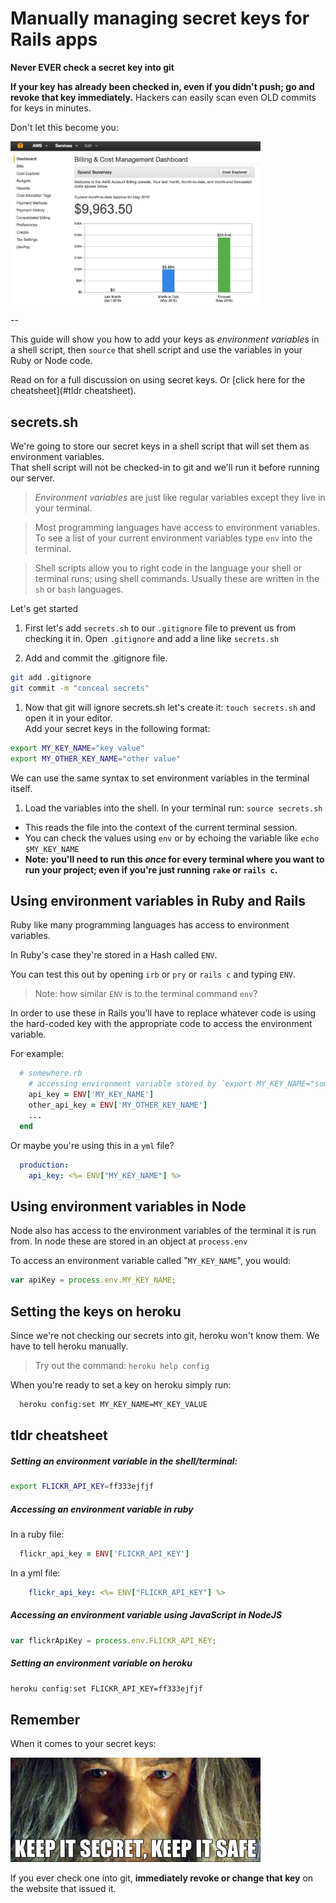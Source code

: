 # Manually managing secret keys for Rails apps

**Never EVER check a secret key into git**

**If your key has already been checked in, even if you didn't push; go and revoke that key immediately.**
Hackers can easily scan even OLD commits for keys in minutes.

Don't let this become you:

<img src="assets/AWS_bill_cropped.jpg" style="max-width: 400px">

--

This guide will show you how to add your keys as _environment variables_ in a shell script, then `source` that shell script and use the variables in your Ruby or Node code.

Read on for a full discussion on using secret keys.  Or [click here for the cheatsheet](#tldr cheatsheet).


## secrets.sh

We're going to store our secret keys in a shell script that will set them as environment variables.  
That shell script will not be checked-in to git and we'll run it before running our server.

> _Environment variables_ are just like regular variables except they live in your terminal.  

> Most programming languages have access to environment variables.  To see a list of your current environment variables type `env` into the terminal.

> Shell scripts allow you to right code in the language your shell or terminal runs; using shell commands.  Usually these are written in the `sh` or `bash` languages.


Let's get started

1. First let's add `secrets.sh` to our `.gitignore` file to prevent us from checking it in.
  Open `.gitignore` and add a line like `secrets.sh`

1. Add and commit the .gitignore file.

  ```sh
  git add .gitignore
  git commit -m "conceal secrets"
  ```
  
1. Now that git will ignore secrets.sh let's create it: `touch secrets.sh` and open it in your editor.  
   Add your secret keys in the following format:

  ```sh
  export MY_KEY_NAME="key value"
  export MY_OTHER_KEY_NAME="other value"
  ```
  
  We can use the same syntax to set environment variables in the terminal itself.


1. Load the variables into the shell.
  In your terminal run: `source secrets.sh`
  * This reads the file into the context of the current terminal session.  
  * You can check the values using `env` or by echoing the variable like `echo $MY_KEY_NAME`
  * **Note: you'll need to run this _once_ for every terminal where you want to run your project; even if you're just running `rake` or `rails c`.**


## Using environment variables in Ruby and Rails
  
Ruby like many programming languages has access to environment variables.  

In Ruby's case they're stored in a Hash called `ENV`.

You can test this out by opening `irb` or `pry` or `rails c` and typing `ENV`.  

> Note: how similar `ENV` is to the terminal command `env`?

In order to use these in Rails you'll have to replace whatever code is using the hard-coded key with the appropriate code to access the environment variable.

For example:

```rb
  # somewhere.rb
    # accessing environment variable stored by `export MY_KEY_NAME="something"`
    api_key = ENV['MY_KEY_NAME']
    other_api_key = ENV['MY_OTHER_KEY_NAME']
    ...
  end
```

Or maybe you're using this in a `yml` file?

```yml
  production: 
    api_key: <%= ENV["MY_KEY_NAME"] %>
```

## Using environment variables in Node

Node also has access to the environment variables of the terminal it is run from.  In node these are stored in an object at `process.env`

To access an environment variable called "`MY_KEY_NAME`", you would:

```js
var apiKey = process.env.MY_KEY_NAME;
```


## Setting the keys on heroku

Since we're not checking our secrets into git, heroku won't know them.  We have to tell heroku manually.

> Try out the command: `heroku help config`

When you're ready to set a key on heroku simply run:

```bash
  heroku config:set MY_KEY_NAME=MY_KEY_VALUE
```


## tldr cheatsheet

##### Setting an environment variable in the shell/terminal:

```sh
export FLICKR_API_KEY=ff333ejfjf
```

##### Accessing an environment variable in ruby

In a ruby file:

```rb
  flickr_api_key = ENV['FLICKR_API_KEY']
```

In a yml file:

```yml
    flickr_api_key: <%= ENV["FLICKR_API_KEY"] %>
```

##### Accessing an environment variable using JavaScript in NodeJS

```js
var flickrApiKey = process.env.FLICKR_API_KEY;
```

##### Setting an environment variable on heroku

```sh
heroku config:set FLICKR_API_KEY=ff333ejfjf
```


## Remember

When it comes to your secret keys: 

<img src="assets/keep_it_secret.jpg" style="max-width: 400px">

If you ever check one into git, **immediately revoke or change that key** on the website that issued it.